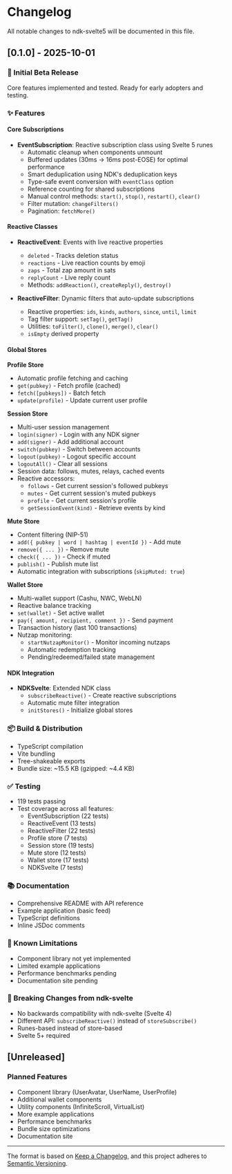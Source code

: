 # Changelog

All notable changes to ndk-svelte5 will be documented in this file.

## [0.1.0] - 2025-10-01

### 🎉 Initial Beta Release

Core features implemented and tested. Ready for early adopters and testing.

### ✨ Features

#### Core Subscriptions
- **EventSubscription**: Reactive subscription class using Svelte 5 runes
  - Automatic cleanup when components unmount
  - Buffered updates (30ms → 16ms post-EOSE) for optimal performance
  - Smart deduplication using NDK's deduplication keys
  - Type-safe event conversion with `eventClass` option
  - Reference counting for shared subscriptions
  - Manual control methods: `start()`, `stop()`, `restart()`, `clear()`
  - Filter mutation: `changeFilters()`
  - Pagination: `fetchMore()`

#### Reactive Classes
- **ReactiveEvent**: Events with live reactive properties
  - `deleted` - Tracks deletion status
  - `reactions` - Live reaction counts by emoji
  - `zaps` - Total zap amount in sats
  - `replyCount` - Live reply count
  - Methods: `addReaction()`, `createReply()`, `destroy()`

- **ReactiveFilter**: Dynamic filters that auto-update subscriptions
  - Reactive properties: `ids`, `kinds`, `authors`, `since`, `until`, `limit`
  - Tag filter support: `setTag()`, `getTag()`
  - Utilities: `toFilter()`, `clone()`, `merge()`, `clear()`
  - `isEmpty` derived property

#### Global Stores

**Profile Store**
- Automatic profile fetching and caching
- `get(pubkey)` - Fetch profile (cached)
- `fetch([pubkeys])` - Batch fetch
- `update(profile)` - Update current user profile

**Session Store**
- Multi-user session management
- `login(signer)` - Login with any NDK signer
- `add(signer)` - Add additional account
- `switch(pubkey)` - Switch between accounts
- `logout(pubkey)` - Logout specific account
- `logoutAll()` - Clear all sessions
- Session data: follows, mutes, relays, cached events
- Reactive accessors:
  - `follows` - Get current session's followed pubkeys
  - `mutes` - Get current session's muted pubkeys
  - `profile` - Get current session's profile
  - `getSessionEvent(kind)` - Retrieve events by kind

**Mute Store**
- Content filtering (NIP-51)
- `add({ pubkey | word | hashtag | eventId })` - Add mute
- `remove({ ... })` - Remove mute
- `check({ ... })` - Check if muted
- `publish()` - Publish mute list
- Automatic integration with subscriptions (`skipMuted: true`)

**Wallet Store**
- Multi-wallet support (Cashu, NWC, WebLN)
- Reactive balance tracking
- `set(wallet)` - Set active wallet
- `pay({ amount, recipient, comment })` - Send payment
- Transaction history (last 100 transactions)
- Nutzap monitoring:
  - `startNutzapMonitor()` - Monitor incoming nutzaps
  - Automatic redemption tracking
  - Pending/redeemed/failed state management

#### NDK Integration
- **NDKSvelte**: Extended NDK class
  - `subscribeReactive()` - Create reactive subscriptions
  - Automatic mute filter integration
  - `initStores()` - Initialize global stores

### 📦 Build & Distribution
- TypeScript compilation
- Vite bundling
- Tree-shakeable exports
- Bundle size: ~15.5 KB (gzipped: ~4.4 KB)

### ✅ Testing
- 119 tests passing
- Test coverage across all features:
  - EventSubscription (22 tests)
  - ReactiveEvent (13 tests)
  - ReactiveFilter (22 tests)
  - Profile store (7 tests)
  - Session store (19 tests)
  - Mute store (12 tests)
  - Wallet store (17 tests)
  - NDKSvelte (7 tests)

### 📚 Documentation
- Comprehensive README with API reference
- Example application (basic feed)
- TypeScript definitions
- Inline JSDoc comments

### 🚧 Known Limitations
- Component library not yet implemented
- Limited example applications
- Performance benchmarks pending
- Documentation site pending

### 🔄 Breaking Changes from ndk-svelte
- No backwards compatibility with ndk-svelte (Svelte 4)
- Different API: `subscribeReactive()` instead of `storeSubscribe()`
- Runes-based instead of store-based
- Svelte 5+ required

## [Unreleased]

### Planned Features
- Component library (UserAvatar, UserName, UserProfile)
- Additional wallet components
- Utility components (InfiniteScroll, VirtualList)
- More example applications
- Performance benchmarks
- Bundle size optimizations
- Documentation site

---

The format is based on [Keep a Changelog](https://keepachangelog.com/en/1.0.0/),
and this project adheres to [Semantic Versioning](https://semver.org/spec/v2.0.0.html).
